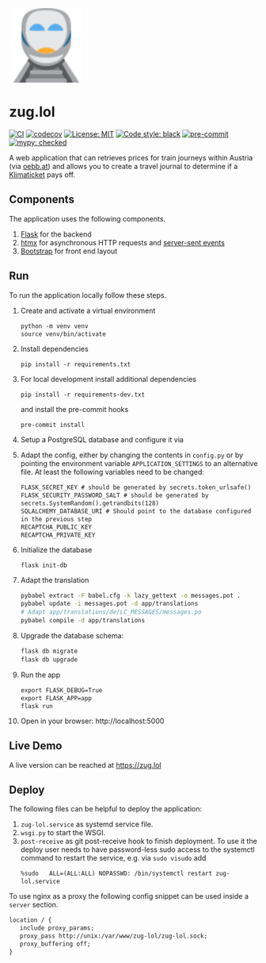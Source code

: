 <img src="assets/logo.svg" alt="mypy logo" height="150"/>

# zug.lol

[![CI](https://github.com/Dosenpfand/zug-lol/actions/workflows/ci.yml/badge.svg)](https://github.com/Dosenpfand/zug-lol/actions/workflows/ci.yml)
[![codecov](https://codecov.io/gh/Dosenpfand/zug-lol/branch/master/graph/badge.svg?token=EOOLP8JKRH)](https://codecov.io/gh/Dosenpfand/zug-lol)
[![License: MIT](https://img.shields.io/badge/License-MIT-yellow.svg)](https://opensource.org/licenses/MIT)
[![Code style: black](https://img.shields.io/badge/code%20style-black-000000.svg)](https://github.com/psf/black)
[![pre-commit](https://img.shields.io/badge/pre--commit-enabled-brightgreen?logo=pre-commit&logoColor=white)](https://github.com/pre-commit/pre-commit)
[![mypy: checked](https://img.shields.io/badge/mypy-checked-blue)](http://mypy-lang.org/)

A web application that can retrieves prices for train journeys within Austria (via [oebb.at](https://www.oebb.at))
and allows you to create a travel journal to determine if a [Klimaticket](https://www.klimaticket.at/) pays off.

## Components

The application uses the following components.

1. [Flask](https://flask.palletsprojects.com) for the backend
2. [htmx](https://htmx.org/) for asynchronous HTTP requests
   and [server-sent events](https://developer.mozilla.org/en-US/docs/Web/API/Server-sent_events)
3. [Bootstrap](https://getbootstrap.com/) for front end layout

## Run

To run the application locally follow these steps.

1. Create and activate a virtual environment
    ```
    python -m venv venv
    source venv/bin/activate
    ```
2. Install dependencies
    ```
    pip install -r requirements.txt
    ```
3. For local development install additional dependencies
   ```
   pip install -r requirements-dev.txt
   ```
   and install the pre-commit hooks
   ```
   pre-commit install
   ```
4. Setup a PostgreSQL database and configure it via
5. Adapt the config, either by changing the contents in ```config.py``` or by pointing the environment
   variable ```APPLICATION_SETTINGS``` to an alternative file.
   At least the following variables need to be changed:
   ```
   FLASK_SECRET_KEY # should be generated by secrets.token_urlsafe()
   FLASK_SECURITY_PASSWORD_SALT # should be generated by secrets.SystemRandom().getrandbits(128)
   SQLALCHEMY_DATABASE_URI # Should point to the database configured in the previous step
   RECAPTCHA_PUBLIC_KEY
   RECAPTCHA_PRIVATE_KEY
   ```

6. Initialize the database
   ```
   flask init-db
   ```
7. Adapt the translation
   ```bash
   pybabel extract -F babel.cfg -k lazy_gettext -o messages.pot .
   pybabel update -i messages.pot -d app/translations
   # Adapt app/translations/de/LC_MESSAGES/messages.po
   pybabel compile -d app/translations
   ```
8. Upgrade the database schema:
   ```bash
   flask db migrate
   flask db upgrade
   ```
9. Run the app
    ```
    export FLASK_DEBUG=True
    export FLASK_APP=app
    flask run
    ```
10. Open in your browser: http://localhost:5000

## Live Demo

A live version can be reached at https://zug.lol

## Deploy

The following files can be helpful to deploy the application:

1. `zug-lol.service` as systemd service file.
2. `wsgi.py` to start the WSGI.
3. `post-receive` as git post-receive hook to finish deployment. To use it the deploy user needs to have password-less
   sudo access to the systemctl command to restart the service, e.g. via `sudo visudo` add
   ```
   %sudo   ALL=(ALL:ALL) NOPASSWD: /bin/systemctl restart zug-lol.service
   ```

To use nginx as a proxy the following config snippet can be used inside a ```server``` section.

```
location / {
   include proxy_params;
   proxy_pass http://unix:/var/www/zug-lol/zug-lol.sock;
   proxy_buffering off;
}
```
